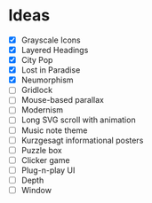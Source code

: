 # Ideas

- [x] Grayscale Icons
- [x] Layered Headings
- [x] City Pop
- [x] Lost in Paradise
- [x] Neumorphism
- [ ] Gridlock
- [ ] Mouse-based parallax
- [ ] Modernism
- [ ] Long SVG scroll with animation
- [ ] Music note theme
- [ ] Kurzgesagt informational posters
- [ ] Puzzle box
- [ ] Clicker game
- [ ] Plug-n-play UI
- [ ] Depth
- [ ] Window
